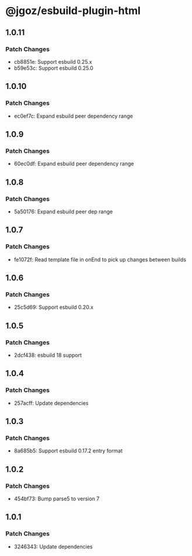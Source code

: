 # @jgoz/esbuild-plugin-html

## 1.0.11

### Patch Changes

- cb8851e: Support esbuild 0.25.x
- b59e53c: Support esbuild 0.25.0

## 1.0.10

### Patch Changes

- ec0ef7c: Expand esbuild peer dependency range

## 1.0.9

### Patch Changes

- 60ec0df: Expand esbuild peer dependency range

## 1.0.8

### Patch Changes

- 5a50176: Expand esbuild peer dep range

## 1.0.7

### Patch Changes

- fe1072f: Read template file in onEnd to pick up changes between builds

## 1.0.6

### Patch Changes

- 25c5d69: Support esbuild 0.20.x

## 1.0.5

### Patch Changes

- 2dcf438: esbuild 18 support

## 1.0.4

### Patch Changes

- 257acff: Update dependencies

## 1.0.3

### Patch Changes

- 8a685b5: Support esbuild 0.17.2 entry format

## 1.0.2

### Patch Changes

- 454bf73: Bump parse5 to version 7

## 1.0.1

### Patch Changes

- 3246343: Update dependencies
